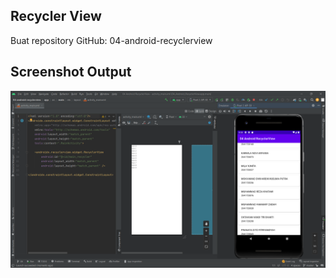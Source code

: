 ## Recycler View

Buat repository GitHub: 04-android-recyclerview

## Screenshot Output

![Hasil Praktikum](screenshots/SS1.png)
